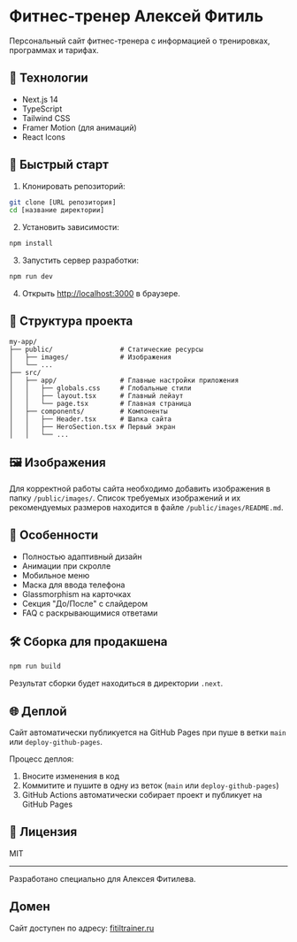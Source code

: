 # Фитнес-тренер Алексей Фитиль

Персональный сайт фитнес-тренера с информацией о тренировках, программах и тарифах.

## 🔧 Технологии

- Next.js 14
- TypeScript
- Tailwind CSS
- Framer Motion (для анимаций)
- React Icons

## 🚀 Быстрый старт

1. Клонировать репозиторий:
```bash
git clone [URL репозитория]
cd [название директории]
```

2. Установить зависимости:
```bash
npm install
```

3. Запустить сервер разработки:
```bash
npm run dev
```

4. Открыть [http://localhost:3000](http://localhost:3000) в браузере.

## 📁 Структура проекта

```
my-app/
├── public/                 # Статические ресурсы
│   ├── images/             # Изображения
│   └── ...
├── src/
│   ├── app/                # Главные настройки приложения
│   │   ├── globals.css     # Глобальные стили
│   │   ├── layout.tsx      # Главный лейаут
│   │   └── page.tsx        # Главная страница
│   ├── components/         # Компоненты
│   │   ├── Header.tsx      # Шапка сайта
│   │   ├── HeroSection.tsx # Первый экран
│   │   └── ...
```

## 🖼️ Изображения

Для корректной работы сайта необходимо добавить изображения в папку `/public/images/`. Список требуемых изображений и их рекомендуемых размеров находится в файле `/public/images/README.md`.

## 📱 Особенности

- Полностью адаптивный дизайн
- Анимации при скролле
- Мобильное меню
- Маска для ввода телефона
- Glassmorphism на карточках
- Секция "До/После" с слайдером
- FAQ с раскрывающимися ответами

## 🛠️ Сборка для продакшена

```bash
npm run build
```

Результат сборки будет находиться в директории `.next`.

## 🌐 Деплой

Сайт автоматически публикуется на GitHub Pages при пуше в ветки `main` или `deploy-github-pages`.

Процесс деплоя:
1. Вносите изменения в код
2. Коммитите и пушите в одну из веток (`main` или `deploy-github-pages`)
3. GitHub Actions автоматически собирает проект и публикует на GitHub Pages

## 📄 Лицензия

MIT

---

Разработано специально для Алексея Фитилева.

## Домен

Сайт доступен по адресу: [fitiltrainer.ru](https://fitiltrainer.ru)
